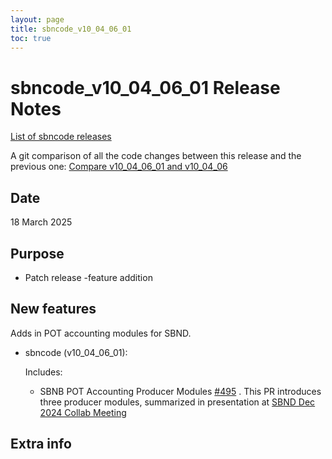 ```yaml
---
layout: page
title: sbncode_v10_04_06_01
toc: true
---
```


sbncode_v10_04_06_01 Release Notes 
=======================================================================================

[List of sbncode releases](https://sbnsoftware.github.io/AnalysisInfrastructure/ReleaseManagement/Releases/List_of_SBN_code_releases)

A git comparison of all the code changes between this release and the previous one: [Compare v10_04_06_01 and v10_04_06](https://github.com/SBNSoftware/sbncode/compare/v10_04_06...v10_04_06_p01)

Date
---------------------------------------------------
18 March 2025

Purpose
---------------------------------------------------
* Patch release -feature addition

New features
---------------------------------------------------
Adds in POT accounting modules for SBND.

* sbncode (v10_04_06_01):

   Includes:
  
  * SBNB POT Accounting Producer Modules [#495](https://github.com/SBNSoftware/sbncode/pull/495) . This PR introduces three producer modules, summarized in presentation at [SBND Dec 2024 Collab Meeting](https://sbn-docdb.fnal.gov/cgi-bin/sso/ShowDocument?docid=39161)
    
Extra info
---------------------------------------------------
